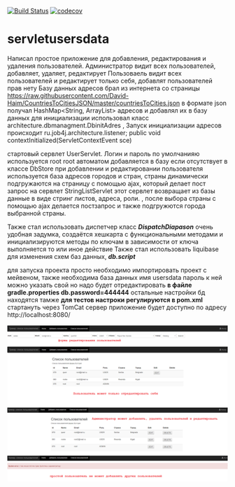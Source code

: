 [![Build Status](https://travis-ci.org/AlexandrKaleganov/servletusersdata.svg?branch=master)](https://travis-ci.org/AlexandrKaleganov/servletusersdata)
[![codecov](https://codecov.io/gh/AlexandrKaleganov/servletusersdata/branch/master/graph/badge.svg)](https://codecov.io/gh/AlexandrKaleganov/servletusersdata)
# servletusersdata
Написал простое приложение для добавления, редактирования и удаления пользователей.
Администратор видит всех пользователей, добавляет, удаляет, редактирует
Пользоваель видит всех пользователей и редактирует только себя, добавлят пользователей прав нету
Базу данных адресов брал из интернета со страницы 
https://raw.githubusercontent.com/David-Haim/CountriesToCitiesJSON/master/countriesToCities.json
в формате json  получал HashMap<String, ArrayList<String>> адресов и добавлял их в базу данных
для инициализации использовал класс architecture.dbmanagment.DbinitAdres ,
Запуск инициализации адресов происходит  ru.job4j.architecture.listener; 
public void contextInitialized(ServletContextEvent sce)

стартовый сервлет UserServlet. Логин и пароль по умолчанияю используется root root 
автоматом добавляется в базу если отсутствует в классе DbStore 
при добавлении и редактировании пользователя используется база адресов городов и стран, страны динамически подгружаются
на страницу с помощью ajax, который делает пост запрос на сервлет StringListServlet
этот сервлет возвращает из базы данные в виде стринг листов, адреса, роли.
, после выбора страны с помощью ajax делается постзапрос и также подгружются города выбранной страны.

Также стал использовать диспетчер класс **_DispatchDiapason_**  очень удобная задумка, создаётся хешкарта 
с функциональными методами
и инициализируются методы по ключам в зависимости от ключа выполняется то или иное действие 
Также стал использовать liquibase  для изменения схем баз данных, 
**_db.script_**

для запуска проекта просто необходимо импортировать проект с мейвеном, 
также необходима база данных имя usersdata пароль к ней можно указать свой но надо будет отредактировать 
**в файле gradle.properties
db.password=444444**
остальные настройки бд находятся тамже
**для тестов настроки регулируются в pom.xml** 
стартануть через TomCat сервер
приложение будет доступно по адресу http://localhost:8080/

![Alt text](https://github.com/AlexandrKaleganov/servletusersdata/blob/master/img/1.png "Optional Title")
![Alt text](https://github.com/AlexandrKaleganov/servletusersdata/blob/master/img/2.png "Optional Title")
![Alt text](https://github.com/AlexandrKaleganov/servletusersdata/blob/master/img/3.png "Optional Title")
![Alt text](https://github.com/AlexandrKaleganov/servletusersdata/blob/master/img/4.png "Optional Title")